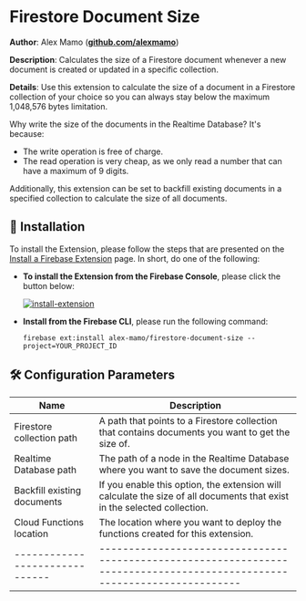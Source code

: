 # Firestore Document Size

**Author**: Alex Mamo (**[github.com/alexmamo](https://github.com/alexmamo)**)

**Description**: Calculates the size of a Firestore document whenever a new document is created or updated in a specific collection.

**Details**: Use this extension to calculate the size of a document in a Firestore collection of your choice so you can always stay below the maximum 1,048,576 bytes limitation.

Why write the size of the documents in the Realtime Database? It's because:
* The write operation is free of charge.
* The read operation is very cheap, as we only read a number that can have a maximum of 9 digits.

Additionally, this extension can be set to backfill existing documents in a specified collection to calculate the size of all documents.

## 🧩 Installation

To install the Extension, please follow the steps that are presented on the [Install a Firebase Extension](https://firebase.google.com/docs/extensions/install-extensions) page. In short, do one of the following:

- **To install the Extension from the Firebase Console**, please click the button below:

  [![install-extension](https://i.ibb.co/XWtkZTV/intall-firebase-extension-button.png)](https://console.firebase.google.com/project/_/extensions/install?ref=alex-mamo/firestore-document-size)

- **Install from the Firebase CLI**, please run the following command:

  ```
  firebase ext:install alex-mamo/firestore-document-size --project=YOUR_PROJECT_ID
  ```

## 🛠️ Configuration Parameters

| Name                           | Description                                                                                                              |
| ------------------------------ | ------------------------------------------------------------------------------------------------------------------------ |
| Firestore collection path      | A path that points to a Firestore collection that contains documents you want to get the size of.                        |
| Realtime Database path         | The path of a node in the Realtime Database where you want to save the document sizes.                                   |
| Backfill existing documents    | If you enable this option, the extension will calculate the size of all documents that exist in the selected collection. |
| Cloud Functions location       | The location where you want to deploy the functions created for this extension.                                          |
| ------------------------------ | ------------------------------------------------------------------------------------------------------------------------ |

